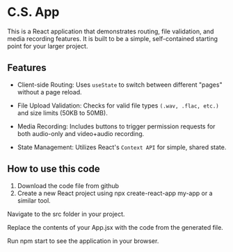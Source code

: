 # C.S. App
This is a React application that demonstrates routing, file validation, and media recording features. It is built to be a simple, self-contained starting point for your larger project.

## Features
* Client-side Routing: Uses `useState` to switch between different "pages" without a page reload.

* File Upload Validation: Checks for valid file types `(.wav, .flac, etc.)` and size limits (50KB to 50MB).

* Media Recording: Includes buttons to trigger permission requests for both audio-only and video+audio recording.

* State Management: Utilizes React's `Context API` for simple, shared state.



## How to use this code
1. Download the code file from github
2. Create a new React project using npx create-react-app my-app or a similar tool.

Navigate to the src folder in your project.

Replace the contents of your App.jsx with the code from the generated file.

Run npm start to see the application in your browser.
